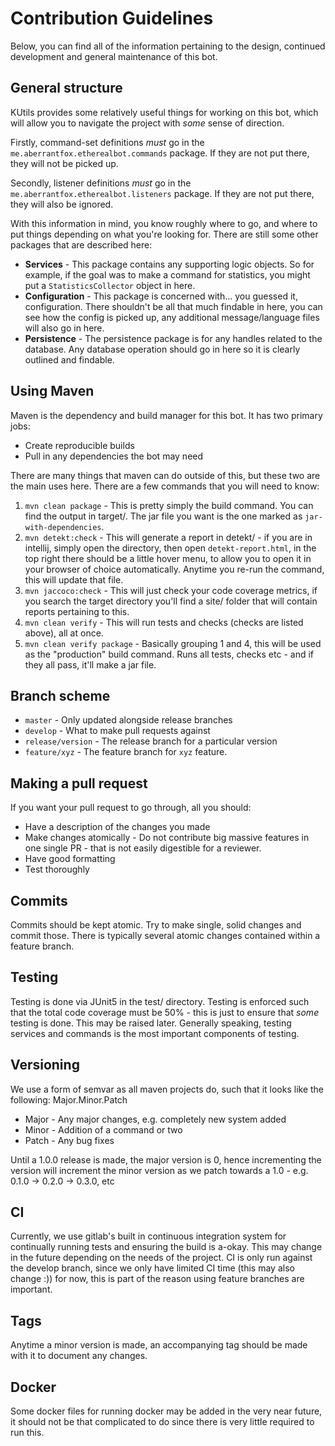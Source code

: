 # Contribution Guidelines
Below, you can find all of the information pertaining to the design, continued 
development and general maintenance of this bot.

## General structure
KUtils provides some relatively useful things for working on this bot, which 
will allow you to navigate the project with *some* sense of direction. 

Firstly, command-set definitions *must* go in the 
`me.aberrantfox.etherealbot.commands` package. If they are not put there,
they will not be picked up. 

Secondly, listener definitions *must* go in the 
`me.aberrantfox.etherealbot.listeners` package. If they are not put there,
they will also be ignored.

With this information in mind, you know roughly where to go, and where to put
things depending on what you're looking for. There are still some other packages
that are described here:

 - **Services** - This package contains any supporting logic objects. So for 
                  example, if the goal was to make a command for statistics,
                  you might put a `StatisticsCollector` object in here. 
 - **Configuration** - This package is concerned with... you guessed it,
                       configuration. There shouldn't be all that much
                       findable in here, you can see how the config is
                       picked up, any additional message/language files
                       will also go in here.
 - **Persistence** - The persistence package is for any handles related
                     to the database. Any database operation should go
                     in here so it is clearly outlined and findable.
                     
                     
## Using Maven
Maven is the dependency and build manager for this bot. It has two primary jobs:
 - Create reproducible builds
 - Pull in any dependencies the bot may need
 
There are many things that maven can do outside of this, but these two are the
main uses here. There are a few commands that you will need to know:

1. `mvn clean package` - This is pretty simply the build command. You can
                         find the output in target/. The jar file you want
                         is the one marked as `jar-with-dependencies`. 
2. `mvn detekt:check`  - This will generate a report in detekt/ - if you are in
                         intellij, simply open the directory, then open
                         `detekt-report.html`, in the top right there should
                         be a little hover menu, to allow you to open it in your
                         browser of choice automatically. Anytime you re-run 
                         the command, this will update that file.
3. `mvn jaccoco:check` - This will just check your code coverage metrics,
                         if you search the target directory you'll find a 
                         site/ folder that will contain reports pertaining
                         to this.
4. `mvn clean verify` -  This will run tests and checks (checks are listed above),
                         all at once. 
5. `mvn clean verify package` - Basically grouping 1 and 4, this will be used
                                as the "production" build command. Runs 
                                all tests, checks etc - and if they all pass,
                                it'll make a jar file.

## Branch scheme
 - `master` - Only updated alongside release branches 
 - `develop` - What to make pull requests against
 - `release/version` - The release branch for a particular version
 - `feature/xyz` - The feature branch for `xyz` feature. 


## Making a pull request
If you want your pull request to go through, all you should:
 - Have a description of the changes you made
 - Make changes atomically - Do not contribute big massive features in one
   single PR - that is not easily digestible for a reviewer. 
 - Have good formatting
 - Test thoroughly


## Commits
Commits should be kept atomic. Try to make single, solid changes and commit
those. There is typically several atomic changes contained within a 
feature branch. 

## Testing
Testing is done via JUnit5 in the test/ directory. Testing is enforced such
that the total code coverage must be 50% - this is just to ensure that 
*some* testing is done. This may be raised later. Generally speaking,
testing services and commands is the most important components of testing.


## Versioning
We use a form of semvar as all maven projects do, such that it looks like the
following: Major.Minor.Patch
 - Major - Any major changes, e.g. completely new system added
 - Minor - Addition of a command or two
 - Patch - Any bug fixes

Until a 1.0.0 release is made, the major version is 0, hence incrementing 
the version will increment the minor version as we patch towards a 1.0 - 
e.g. 0.1.0 -> 0.2.0 -> 0.3.0, etc

## CI
Currently, we use gitlab's built in continuous integration system for
continually running tests and ensuring the build is a-okay. This may
change in the future depending on the needs of the project. CI is only
run against the develop branch, since we only have limited CI time (this
may also change :)) for now, this is part of the reason using feature 
branches are important.

## Tags
Anytime a minor version is made, an accompanying tag should be made with it
to document any changes.

## Docker
Some docker files for running docker may be added in the very near future,
it should not be that complicated to do since there is very little required
to run this.  
